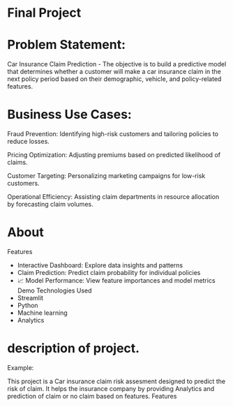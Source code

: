 # Final Project
# Problem Statement:
Car Insurance Claim Prediction - The objective is to build a predictive model that determines whether a customer will make a car insurance claim in the next policy period based on their demographic, vehicle, and policy-related features.
# Business Use Cases:
Fraud Prevention: Identifying high-risk customers and tailoring policies to reduce losses.


Pricing Optimization: Adjusting premiums based on predicted likelihood of claims.


Customer Targeting: Personalizing marketing campaigns for low-risk customers.


Operational Efficiency: Assisting claim departments in resource allocation by forecasting claim volumes.

# About
Features
 - Interactive Dashboard: Explore data insights and patterns
 - Claim Prediction: Predict claim probability for individual policies
 - 📈 Model Performance: View feature importances and model metrics
Demo
Technologies Used
  - Streamlit
  - Python
  - Machine learning 
  - Analytics

# description of project.
Example:

This project is a Car insurance claim risk assesment designed to predict the risk of claim. It helps the insurance company by providing Analytics and prediction of claim or no claim based on features. 
Features

